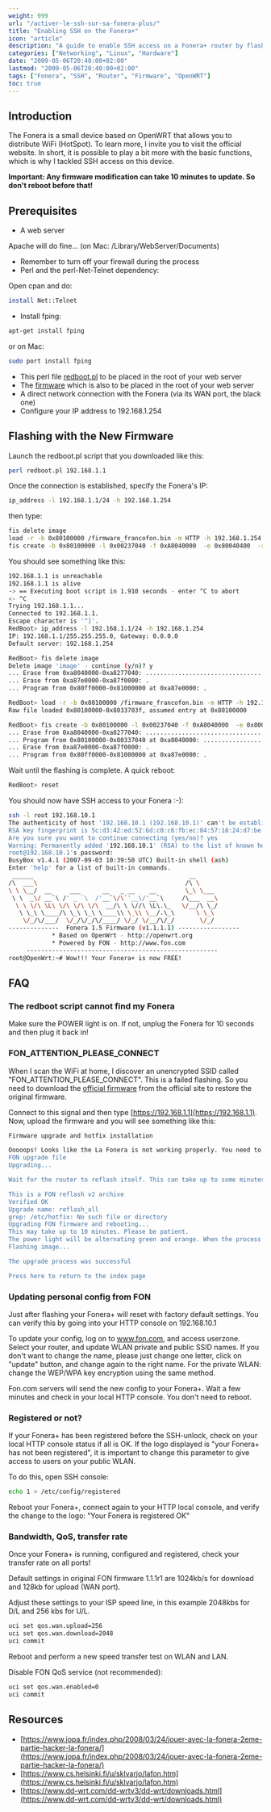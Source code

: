 ```yaml
---
weight: 999
url: "/activer-le-ssh-sur-sa-fonera-plus/"
title: "Enabling SSH on the Fonera+"
icon: "article"
description: "A guide to enable SSH access on a Fonera+ router by flashing it with a custom firmware."
categories: ["Networking", "Linux", "Hardware"]
date: "2009-05-06T20:40:00+02:00"
lastmod: "2009-05-06T20:40:00+02:00"
tags: ["Fonera", "SSH", "Router", "Firmware", "OpenWRT"]
toc: true
---
```


## Introduction

The Fonera is a small device based on OpenWRT that allows you to distribute WiFi (HotSpot). To learn more, I invite you to visit the official website. In short, it is possible to play a bit more with the basic functions, which is why I tackled SSH access on this device.

**Important: Any firmware modification can take 10 minutes to update. So don't reboot before that!**

## Prerequisites

* A web server

Apache will do fine... (on Mac: /Library/WebServer/Documents)

* Remember to turn off your firewall during the process
* Perl and the perl-Net-Telnet dependency:

Open cpan and do:

```bash
install Net::Telnet
```

* Install fping:

```bash
apt-get install fping
```

or on Mac:

```bash
sudo port install fping
```

* This perl file [redboot.pl](https://download.francofon.fr/fonera_plus_ssh/redboot.pl) to be placed in the root of your web server
* The [firmware](https://download.francofon.fr/fonera_plus_ssh/firmware_francofon.bin) which is also to be placed in the root of your web server
* A direct network connection with the Fonera (via its WAN port, the black one)
* Configure your IP address to 192.168.1.254

## Flashing with the New Firmware

Launch the redboot.pl script that you downloaded like this:

```bash
perl redboot.pl 192.168.1.1
```

Once the connection is established, specify the Fonera's IP:

```bash
ip_address -l 192.168.1.1/24 -h 192.168.1.254
```

then type:

```bash
fis delete image
load -r -b 0x80100000 /firmware_francofon.bin -m HTTP -h 192.168.1.254
fis create -b 0x80100000 -l 0x00237040 -f 0xA8040000  -e 0x80040400  -r 0x80040400 image
```

You should see something like this:

```bash
192.168.1.1 is unreachable
192.168.1.1 is alive
-> == Executing boot script in 1.910 seconds - enter ^C to abort
<- ^C
Trying 192.168.1.1...
Connected to 192.168.1.1.
Escape character is '^]'.
RedBoot> ip_address -l 192.168.1.1/24 -h 192.168.1.254
IP: 192.168.1.1/255.255.255.0, Gateway: 0.0.0.0
Default server: 192.168.1.254
```

```bash
RedBoot> fis delete image
Delete image 'image' - continue (y/n)? y
... Erase from 0xa8040000-0xa8277040: ....................................
... Erase from 0xa87e0000-0xa87f0000: .
... Program from 0x80ff0000-0x81000000 at 0xa87e0000: .
```

```bash
RedBoot> load -r -b 0x80100000 /firmware_francofon.bin -m HTTP -h 192.168.1.254
Raw file loaded 0x80100000-0x8033703f, assumed entry at 0x80100000
```

```bash
RedBoot> fis create -b 0x80100000 -l 0x00237040 -f 0xA8040000  -e 0x80040400  -r 0x80040400 image
... Erase from 0xa8040000-0xa8277040: ....................................
... Program from 0x80100000-0x80337040 at 0xa8040000: ....................................
... Erase from 0xa87e0000-0xa87f0000: .
... Program from 0x80ff0000-0x81000000 at 0xa87e0000: .
```

Wait until the flashing is complete. A quick reboot:

```bash
RedBoot> reset
```

You should now have SSH access to your Fonera :-):

```bash
ssh -l root 192.168.10.1
The authenticity of host '192.168.10.1 (192.168.10.1)' can't be establish
RSA key fingerprint is 5c:d3:42:ed:52:6d:c0:c6:fb:ec:84:57:18:24:d7:be.
Are you sure you want to continue connecting (yes/no)? yes
Warning: Permanently added '192.168.10.1' (RSA) to the list of known host
root@192.168.10.1's password:
BusyBox v1.4.1 (2007-09-03 10:39:50 UTC) Built-in shell (ash)
Enter 'help' for a list of built-in commands.
 ______                                           __
/\  ___\                                         /\ \
\ \ \__/  __     ___      __   _ __    __        \_\ \___
 \ \  _\/ __`\ /' _ `\  /'__`\/\`'__\/'__`\     /\___  __\
  \ \ \/\ \L\ \/\ \/\ \/\  __/\ \ \//\ \L\.\_   \/__/\ \_/
   \ \_\ \____/\ \_\ \_\ \____\\ \_\\ \__/.\_\      \ \_\
    \/_/\/___/  \/_/\/_/\/____/ \/_/ \/__/\/_/       \/_/
--------------  Fonera 1.5 Firmware (v1.1.1.1) -----------------
            * Based on OpenWrt - http://openwrt.org
            * Powered by FON - http://www.fon.com
     -----------------------------------------------------
root@OpenWrt:~# Wow!!! Your Fonera+ is now FREE!
```

## FAQ

### The redboot script cannot find my Fonera

Make sure the POWER light is on. If not, unplug the Fonera for 10 seconds and then plug it back in!

### FON_ATTENTION_PLEASE_CONNECT

When I scan the WiFi at home, I discover an unencrypted SSID called "FON_ATTENTION_PLEASE_CONNECT". This is a failed flashing. So you need to download the [official firmware](https://www.fon.com/en/download#) from the official site to restore the original firmware.

Connect to this signal and then type [https://192.168.1.1](https://192.168.1.1). Now, upload the firmware and you will see something like this:

```bash
Firmware upgrade and hotfix installation

Ooooops! Looks like the La Fonera is not working properly. You need to reinstall the fon software in it. Please, provide a valid full firmware in the box below (you can find them at fon's download page) or contact fon support at support@fon.com
FON upgrade file 	
Upgrading... 

Wait for the router to reflash itself. This can take up to some minutes. DO NOT DICONNECT THE LA FONERA in 10min

This is a FON reflash v2 archive
Verified OK
Upgrade name: reflash_all
grep: /etc/hotfix: No such file or directory
Upgrading FON firmware and rebooting...
This may take up to 10 minutes. Please be patient.
The power light will be alternating green and orange. When the process is finished the light will stay orange while rebooting
Flashing image...

The upgrade process was successful

Press here to return to the index page
```

### Updating personal config from FON

Just after flashing your Fonera+ will reset with factory default settings. You can verify this by going into your HTTP console on 192.168.10.1

To update your config, log on to www.fon.com, and access userzone. Select your router, and update WLAN private and public SSID names. If you don't want to change the name, please just change one letter, click on "update" button, and change again to the right name. For the private WLAN: change the WEP/WPA key encryption using the same method.

Fon.com servers will send the new config to your Fonera+. Wait a few minutes and check in your local HTTP console. You don't need to reboot.

### Registered or not?

If your Fonera+ has been registered before the SSH-unlock, check on your local HTTP console status if all is OK. If the logo displayed is "your Fonera+ has not been registered", it is important to change this parameter to give access to users on your public WLAN.

To do this, open SSH console:

```bash
echo 1 > /etc/config/registered
```

Reboot your Fonera+, connect again to your HTTP local console, and verify the change to the logo: "Your Fonera is registered OK"

### Bandwidth, QoS, transfer rate

Once your Fonera+ is running, configured and registered, check your transfer rate on all ports!

Default settings in original FON firmware 1.1.1r1 are 1024kb/s for download and 128kb for upload (WAN port).

Adjust these settings to your ISP speed line, in this example 2048kbs for D/L and 256 kbs for U/L.

```bash
uci set qos.wan.upload=256
uci set qos.wan.download=2048
uci commit
```

Reboot and perform a new speed transfer test on WLAN and LAN.

Disable FON QoS service (not recommended):

```bash
uci set qos.wan.enabled=0
uci commit
```

## Resources
- [https://www.jopa.fr/index.php/2008/03/24/jouer-avec-la-fonera-2eme-partie-hacker-la-fonera/](https://www.jopa.fr/index.php/2008/03/24/jouer-avec-la-fonera-2eme-partie-hacker-la-fonera/)
- [https://www.cs.helsinki.fi/u/sklvarjo/lafon.htm](https://www.cs.helsinki.fi/u/sklvarjo/lafon.htm)
- [https://www.dd-wrt.com/dd-wrtv3/dd-wrt/downloads.html](https://www.dd-wrt.com/dd-wrtv3/dd-wrt/downloads.html)
